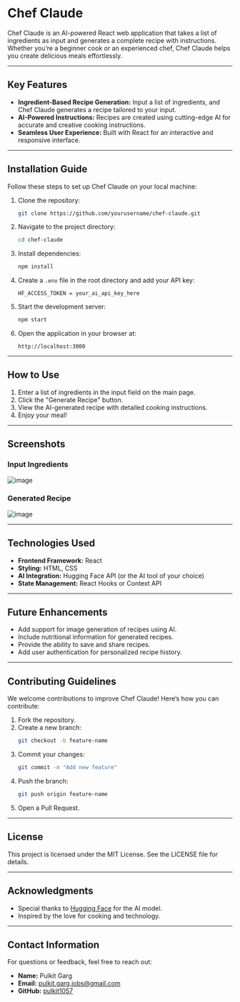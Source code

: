 # Chef Claude

Chef Claude is an AI-powered React web application that takes a list of ingredients as input and generates a complete recipe with instructions. Whether you’re a beginner cook or an experienced chef, Chef Claude helps you create delicious meals effortlessly.

---

## Key Features

- **Ingredient-Based Recipe Generation:** Input a list of ingredients, and Chef Claude generates a recipe tailored to your input.
- **AI-Powered Instructions:** Recipes are created using cutting-edge AI for accurate and creative cooking instructions.
- **Seamless User Experience:** Built with React for an interactive and responsive interface.

---

## Installation Guide

Follow these steps to set up Chef Claude on your local machine:

1. Clone the repository:
   ```bash
   git clone https://github.com/yourusername/chef-claude.git
   ```
2. Navigate to the project directory:
   ```bash
   cd chef-claude
   ```
3. Install dependencies:
   ```bash
   npm install
   ```
4. Create a `.env` file in the root directory and add your API key:
   ```env
   HF_ACCESS_TOKEN = your_ai_api_key_here
   ```
5. Start the development server:
   ```bash
   npm start
   ```
6. Open the application in your browser at:
   ```
   http://localhost:3000
   ```

---

## How to Use

1. Enter a list of ingredients in the input field on the main page.
2. Click the "Generate Recipe" button.
3. View the AI-generated recipe with detailed cooking instructions.
4. Enjoy your meal!

---

## Screenshots

### **Input Ingredients**
![image](https://github.com/user-attachments/assets/f7d6ab58-989a-4bba-beae-fe55a8fe900a)

### **Generated Recipe**
![image](https://github.com/user-attachments/assets/1e7f0299-7fe1-4f71-985f-4caa6f452997)


---

## Technologies Used

- **Frontend Framework:** React
- **Styling:** HTML, CSS
- **AI Integration:** Hugging Face API (or the AI tool of your choice)
- **State Management:** React Hooks or Context API

---

## Future Enhancements

- Add support for image generation of recipes using AI.
- Include nutritional information for generated recipes.
- Provide the ability to save and share recipes.
- Add user authentication for personalized recipe history.

---

## Contributing Guidelines

We welcome contributions to improve Chef Claude! Here’s how you can contribute:

1. Fork the repository.
2. Create a new branch:
   ```bash
   git checkout -b feature-name
   ```
3. Commit your changes:
   ```bash
   git commit -m "Add new feature"
   ```
4. Push the branch:
   ```bash
   git push origin feature-name
   ```
5. Open a Pull Request.

---

## License

This project is licensed under the MIT License. See the LICENSE file for details.

---

## Acknowledgments

- Special thanks to [Hugging Face](https://huggingface.co/) for the AI model.
- Inspired by the love for cooking and technology.

---

## Contact Information

For questions or feedback, feel free to reach out:

- **Name:** Pulkit Garg
- **Email:** [pulkit.garg.jobs@gmail.com](pulkit.garg.jobs@gmail.com)
- **GitHub:** [pulkit1057](https://github.com/pulkit1057)

